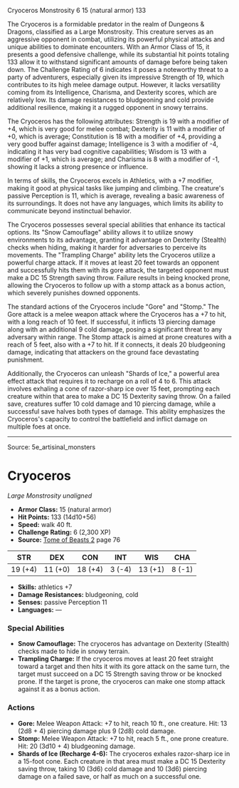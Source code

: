 <MonsterName/>Cryoceros</MonsterName>
<CreatureType/>Monstrosity</CreatureType>
<CR/>6</CR>
<AC/>15 (natural armor)</AC>
<HP/>133</HP>
<summary>The Cryoceros is a formidable predator in the realm of Dungeons & Dragons, classified as a Large Monstrosity. This creature serves as an aggressive opponent in combat, utilizing its powerful physical attacks and unique abilities to dominate encounters. With an Armor Class of 15, it presents a good defensive challenge, while its substantial hit points totaling 133 allow it to withstand significant amounts of damage before being taken down. The Challenge Rating of 6 indicates it poses a noteworthy threat to a party of adventurers, especially given its impressive Strength of 19, which contributes to its high melee damage output. However, it lacks versatility coming from its Intelligence, Charisma, and Dexterity scores, which are relatively low. Its damage resistances to bludgeoning and cold provide additional resilience, making it a rugged opponent in snowy terrains.</summary>

<detail>

The Cryoceros has the following attributes: Strength is 19 with a modifier of +4, which is very good for melee combat; Dexterity is 11 with a modifier of +0, which is average; Constitution is 18 with a modifier of +4, providing a very good buffer against damage; Intelligence is 3 with a modifier of -4, indicating it has very bad cognitive capabilities; Wisdom is 13 with a modifier of +1, which is average; and Charisma is 8 with a modifier of -1, showing it lacks a strong presence or influence. 

In terms of skills, the Cryoceros excels in Athletics, with a +7 modifier, making it good at physical tasks like jumping and climbing. The creature's passive Perception is 11, which is average, revealing a basic awareness of its surroundings. It does not have any languages, which limits its ability to communicate beyond instinctual behavior.

The Cryoceros possesses several special abilities that enhance its tactical options. Its "Snow Camouflage" ability allows it to utilize snowy environments to its advantage, granting it advantage on Dexterity (Stealth) checks when hiding, making it harder for adversaries to perceive its movements. The "Trampling Charge" ability lets the Cryoceros utilize a powerful charge attack. If it moves at least 20 feet towards an opponent and successfully hits them with its gore attack, the targeted opponent must make a DC 15 Strength saving throw. Failure results in being knocked prone, allowing the Cryoceros to follow up with a stomp attack as a bonus action, which severely punishes downed opponents.

The standard actions of the Cryoceros include "Gore" and "Stomp." The Gore attack is a melee weapon attack where the Cryoceros has a +7 to hit, with a long reach of 10 feet. If successful, it inflicts 13 piercing damage along with an additional 9 cold damage, posing a significant threat to any adversary within range. The Stomp attack is aimed at prone creatures with a reach of 5 feet, also with a +7 to hit. If it connects, it deals 20 bludgeoning damage, indicating that attackers on the ground face devastating punishment.

Additionally, the Cryoceros can unleash "Shards of Ice," a powerful area effect attack that requires it to recharge on a roll of 4 to 6. This attack involves exhaling a cone of razor-sharp ice over 15 feet, prompting each creature within that area to make a DC 15 Dexterity saving throw. On a failed save, creatures suffer 10 cold damage and 10 piercing damage, while a successful save halves both types of damage. This ability emphasizes the Cryoceros's capacity to control the battlefield and inflict damage on multiple foes at once.</detail>



---

Source: 5e_artisinal_monsters

# Cryoceros

*Large* *Monstrosity* *unaligned*

- **Armor Class:** 15 (natural armor)
- **Hit Points:** 133 (14d10+56)
- **Speed:** walk 40 ft.
- **Challenge Rating:** 6 (2,300 XP)
- **Source:** [Tome of Beasts 2](https://koboldpress.com/kpstore/product/tome-of-beasts-2-for-5th-edition) page 76

| STR | DEX | CON | INT | WIS | CHA |
| --- | --- | --- | --- | --- | --- |
| 19 (+4) | 11 (+0) | 18 (+4) | 3 (-4) | 13 (+1) | 8 (-1) |

- **Skills:** athletics +7
- **Damage Resistances:** bludgeoning, cold
- **Senses:** passive Perception 11
- **Languages:** —

### Special Abilities

- **Snow Camouflage:** The cryoceros has advantage on Dexterity (Stealth) checks made to hide in snowy terrain.
- **Trampling Charge:** If the cryoceros moves at least 20 feet straight toward a target and then hits it with its gore attack on the same turn, the target must succeed on a DC 15 Strength saving throw or be knocked prone. If the target is prone, the cryoceros can make one stomp attack against it as a bonus action.

### Actions

- **Gore:** Melee Weapon Attack: +7 to hit, reach 10 ft., one creature. Hit: 13 (2d8 + 4) piercing damage plus 9 (2d8) cold damage.
- **Stomp:** Melee Weapon Attack: +7 to hit, reach 5 ft., one prone creature. Hit: 20 (3d10 + 4) bludgeoning damage.
- **Shards of Ice (Recharge 4-6):** The cryoceros exhales razor-sharp ice in a 15-foot cone. Each creature in that area must make a DC 15 Dexterity saving throw, taking 10 (3d6) cold damage and 10 (3d6) piercing damage on a failed save, or half as much on a successful one.




